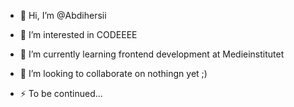 - 👋 Hi, I’m @Abdihersii
  
- 👀 I’m interested in CODEEEE
  
- 🌱 I’m currently learning frontend development at Medieinstitutet
  
- 💞️ I’m looking to collaborate on nothingn yet ;)
  
- ⚡ To be continued...


<!---
Abdihersii/Abdihersii is a ✨ special ✨ repository because its `README.md` (this file) appears on your GitHub profile.
You can click the Preview link to take a look at your changes.
--->
